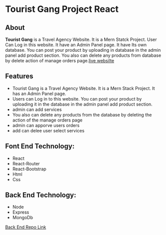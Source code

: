 # Tourist Gang Project React

## About

**Tourist Gang** is a Travel Agency Website. It is a Mern Statck Project. User Can Log in this website. It have an Admin Panel page. It have Its own database. You can post your product by uploading in database in the admin panel add product section. You also can delete any products from database by delete action of manage orders page.[live websilte](https://tourist-gang30.web.app/)

## Features

- Tourist Gang is a Travel Agency Website. It is a Mern Stack Project. It has an Admin Panel page.
- Users can Log in to this website. You can post your product by uploading it in the database in the admin panel add product section.
- admin can add services
- You also can delete any products from the database by deleting the action of the manage orders page
- admin can apporve users orders
- add can delee user select services

## Font End Technology:

- React
- React-Router
- React-Bootstrap
- Html
- Css

## Back End Technology:

- Node
- Express
- MongoDb

[Back End Repo Link](https://github.com/mdyasenrafe/travel-website-server)
